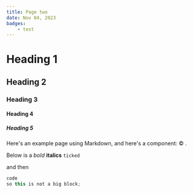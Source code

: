 ```yaml
---
title: Page two
date: Nov 04, 2023
badges:
    - test
---
```


<script lang="ts">
	import Year from "$lib/components/Year.svelte"
</script>

# Heading 1
## Heading 2
### Heading 3
#### Heading 4
##### Heading 5

Here's an example page using Markdown, and here's a component: © <Year from={2020} />.

Below is a *bold* **italics**
`ticked`

and then

```js
code
so this is not a big block;
```
